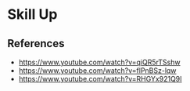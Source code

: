 # Skill Up


## References
- https://www.youtube.com/watch?v=qiQR5rTSshw
- https://www.youtube.com/watch?v=flPnBSz-lqw
- https://www.youtube.com/watch?v=RHGYx921Q9I